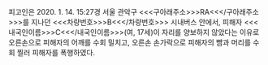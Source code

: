 피고인은 2020. 1. 14. 15:27경 서울 관악구 <<<구아래주소>>>RA<<</구아래주소>>>를 지나던 <<<차량번호>>>B<<</차량번호>>> 시내버스 안에서, 피해자 <<<내국인이름>>>C<<</내국인이름>>>(여, 17세)이 자리를 양보하지 않았다는 이유로 오른손으로 피해자의 어깨를 수회 밀치고, 오른손 손가락으로 피해자의 뺨과 머리를 수회 찔러 피해자를 폭행하였다.